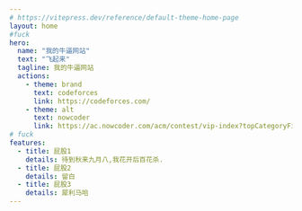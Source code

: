 ```yaml
---
# https://vitepress.dev/reference/default-theme-home-page
layout: home
#fuck
hero:
  name: "我的牛逼网站"
  text: "飞起来"
  tagline: 我的牛逼网站
  actions:
    - theme: brand
      text: codeforces
      link: https://codeforces.com/
    - theme: alt
      text: nowcoder
      link: https://ac.nowcoder.com/acm/contest/vip-index?topCategoryFilter=13
# fuck 
features:
  - title: 屁股1
    details: 待到秋来九月八,我花开后百花杀.
  - title: 屁股2
    details: 留白
  - title: 屁股3
    details: 犀利马哈
---
```



